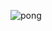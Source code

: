 ![pong](https://github.com/dobravaza/pong_game/assets/97113127/9d9a82fd-8806-4fa4-a417-42cf322b7324)
